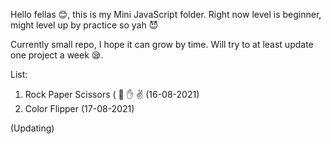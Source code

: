 Hello fellas :blush:, this is my Mini JavaScript folder. Right now level is beginner, might level up by practice so yah 😈

Currently small repo, I hope it can grow by time. Will try to at least update one project a week :sleepy:.

List:
  1. Rock Paper Scissors ( :punch: :hand: :v: (16-08-2021)
  2. Color Flipper (17-08-2021)
  
  (Updating)
